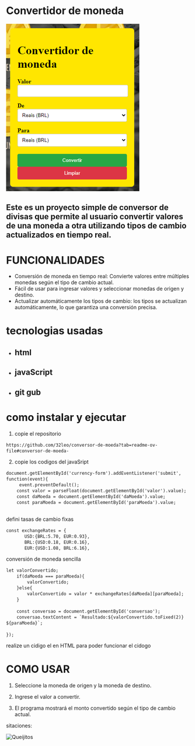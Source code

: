 <h1>Convertidor de moneda </h1>

![](moneda.png)

<h2>Este es un proyecto simple de conversor de divisas que permite al usuario convertir valores de una moneda a otra utilizando tipos de cambio actualizados en tiempo real.</h2>


 # FUNCIONALIDADES


* Conversión de moneda en tiempo real: Convierte valores entre múltiples monedas según el tipo de cambio actual.
* Fácil de usar para ingresar valores y seleccionar monedas de origen y destino.
* Actualizar automáticamente los tipos de cambio: los tipos se actualizan automáticamente, lo que garantiza una conversión precisa.

# tecnologias usadas 
* ## html
* ## javaScript
* ## git gub


# como instalar y ejecutar  

1. copie el repositorio

```
https://github.com/32leo/conversor-de-moeda?tab=readme-ov-file#conversor-de-moeda-
```
2. copie los codigos del javaSript



```
document.getElementById('currency-form').addEventListener('submit', function(event){
     event.preventDefault(); 
    const valor = parseFloat(document.getElementById('valor').value);
    const daMoeda = document.getElementById('daMoeda').value;
    const paraMoeda = document.getElementById('paraMoeda').value;


```


defini tasas de cambio fixas 

 ```
 const exchangeRates = {
        USD:{BRL:5.70, EUR:0.93},
        BRL:{USD:0.18, EUR:0.16},
        EUR:{USD:1.08, BRL:6.16}, 

 ```
conversión de moneda sencilla

```
let valorConvertido;
    if(daMoeda === paraMoeda){
        valorConvertido;
    }else{
        valorConvertido = valor * exchangeRates[daMoeda][paraMoeda];
    }

    const conversao = document.getElementById('conversao');
    conversao.textContent = `Resultado:${valorConvertido.toFixed(2)} ${paraMoeda}`;

});

```

realize un cidigo el en HTML para poder funcionar el cidogo


# COMO USAR
1. Seleccione la moneda de origen y la moneda de destino.

2. Ingrese el valor a convertir.

3. El programa mostrará el monto convertido según el tipo de cambio actual.

sitaciones:




![Queijitos](https://github.com/Queijitos)










